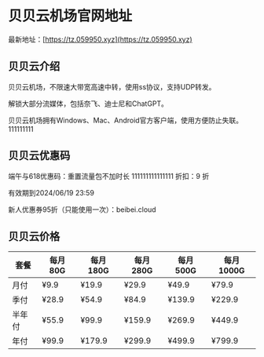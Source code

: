 # 贝贝云机场官网地址

最新地址：[https://tz.059950.xyz](https://tz.059950.xyz)

## 贝贝云介绍

贝贝云机场，不限速大带宽高速中转，使用ss协议，支持UDP转发。

解锁大部分流媒体，包括奈飞、迪士尼和ChatGPT。

贝贝云机场拥有Windows、Mac、Android官方客户端，使用方便防止失联。111111111

## 贝贝云优惠码

端午与618优惠码：重置流量包不加时长
111111111111111
折扣：9 折

有效期到2024/06/19 23:59

新人优惠券95折（只能使用一次）：beibei.cloud

## 贝贝云价格

|套餐|每月80G|每月180G|每月280G|每月500G|每月1000G|
|----|----|----|----|----|----|
|月付|¥9.9|¥19.9|¥29.9|¥49.9|¥79.9|
|季付|¥28.9|¥54.9|¥84.9|¥139.9|¥229.9|
|半年付|¥55.9|¥99.9|¥159.9|¥269.9|¥449.9|
|年付|¥99.9|¥179.9|¥299.9|¥499.9|¥799.9|
